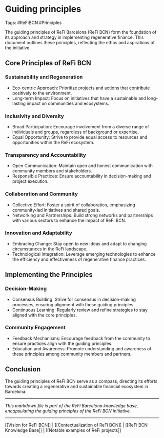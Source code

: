 # Guiding principles
Tags: #ReFiBCN #Principles

The guiding principles of ReFi Barcelona (ReFi BCN) form the foundation of its approach and strategy in implementing regenerative finance. This document outlines these principles, reflecting the ethos and aspirations of the initiative.

## Core Principles of ReFi BCN

### Sustainability and Regeneration

- Eco-centric Approach: Prioritize projects and actions that contribute positively to the environment.
- Long-term Impact: Focus on initiatives that have a sustainable and long-lasting impact on communities and ecosystems.

### Inclusivity and Diversity

- Broad Participation: Encourage involvement from a diverse range of individuals and groups, regardless of background or expertise.
- Equal Opportunity: Strive to provide equal access to resources and opportunities within the ReFi ecosystem.

### Transparency and Accountability

- Open Communication: Maintain open and honest communication with community members and stakeholders.
- Responsible Practices: Ensure accountability in decision-making and project execution.

### Collaboration and Community

- Collective Effort: Foster a spirit of collaboration, emphasizing community-led initiatives and shared goals.
- Networking and Partnerships: Build strong networks and partnerships with various sectors to enhance the impact of ReFi BCN.

### Innovation and Adaptability

- Embracing Change: Stay open to new ideas and adapt to changing circumstances in the ReFi landscape.
- Technological Integration: Leverage emerging technologies to enhance the efficiency and effectiveness of regenerative finance practices.

## Implementing the Principles

### Decision-Making

- Consensus Building: Strive for consensus in decision-making processes, ensuring alignment with these guiding principles.
- Continuous Learning: Regularly review and refine strategies to stay aligned with the core principles.

### Community Engagement

- Feedback Mechanisms: Encourage feedback from the community to ensure practices align with the guiding principles.
- Education and Awareness: Promote understanding and awareness of these principles among community members and partners.

## Conclusion

The guiding principles of ReFi BCN serve as a compass, directing its efforts towards creating a regenerative and sustainable financial ecosystem in Barcelona.

---

*This markdown file is part of the ReFi Barcelona knowledge base, encapsulating the guiding principles of the ReFi BCN initiative.*

---

[[Vision for ReFi BCN]] | [[Contextualization of ReFi BCN]] | [[ReFi BCN Knowledge Base]] | [[Notable examples of ReFi projects]]

